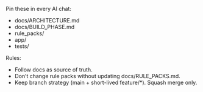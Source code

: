 Pin these in every AI chat:
- docs/ARCHITECTURE.md
- docs/BUILD_PHASE.md
- rule_packs/
- app/
- tests/

Rules:
- Follow docs as source of truth.
- Don’t change rule packs without updating docs/RULE_PACKS.md.
- Keep branch strategy (main + short-lived feature/*). Squash merge only.
